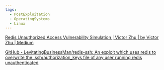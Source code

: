 ```yaml
---
tags:
  - PostExploitation
  - OperatingSystems
  - Linux
---
```

[Redis Unauthorized Access Vulnerability Simulation | Victor Zhu | by Victor Zhu | Medium](https://medium.com/@Victor.Z.Zhu/redis-unauthorized-access-vulnerability-simulation-victor-zhu-ac7a71b2e419)

[GitHub - LevitatingBusinessMan/redis-ssh: An exploit which uses redis to overwrite the .ssh/authorization\_keys file of any user running redis unauthenticated](https://github.com/LevitatingBusinessMan/redis-ssh)